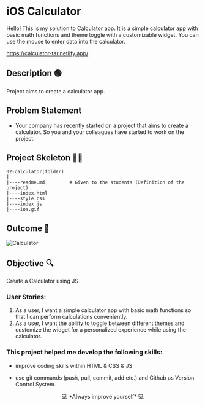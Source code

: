 

# iOS Calculator


Hello! This is my solution to Calculator app. It is a simple calculator app with basic math functions and theme toggle with a customizable widget. You can use the mouse to enter data into the calculator. 

https://calculator-tar.netlify.app/

## Description 🟢

Project aims to create a calculator app.

## Problem Statement

- Your company has recently started on a project that aims to create a calculator. So you and your colleagues have started to work on the project.

## Project Skeleton 👷‍♂️

```
02-calculator(folder)
|
|----readme.md         # Given to the students (Definition of the project)
|----index.html
|----style.css
|----index.js
|----ios.gif
```

## Outcome 🎥

 ![Calculator](https://github.com/KadirTarti/KadirTarti/assets/150926891/7229e5eb-95e5-45df-b8d7-4136883c5471)

## Objective 🔍

Create a Calculator using JS

### User Stories:

1. As a user, I want a simple calculator app with basic math functions so that I can perform calculations conveniently.
2. As a user, I want the ability to toggle between different themes and customize the widget for a personalized experience while using the calculator.


### This project helped me develop the following skills:

- improve coding skills within HTML & CSS & JS

- use git commands (push, pull, commit, add etc.) and Github as Version Control System.


<p align="center"> 💻 *Always improve yourself* 💻 </p>
